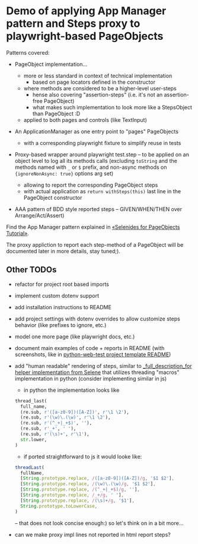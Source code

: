 # Demo of applying App Manager pattern and Steps proxy to playwright-based PageObjects

Patterns covered:

* PageObject implementation...
  * more or less standard in context of technical implementation
    * based on page locators defined in the constructor
  * where methods are considered to be a higher-level user-steps
    * hense also covering "assertion-steps" (i.e. it's not an assertion-free PageObject)
    * what makes such implementation to look more like a StepsObject than PageObject :D
  * applied to both pages and controls (like TextInput)
* An ApplicationManager as one entry point to "pages" PageObjects
  * with a corresponding playwright fixture to simplify reuse in tests
* Proxy-based wrapper around playwright test.step – to be applied on an object level to log all its methods calls (excluding `toString` and the methods named with `_` or `$` prefix, and non-async methods on `{ignoreNonAsync: true}` options arg set)
  * allowing to report the corresponding PageObject steps
  * with actual application as `return withSteps(this)` last line in the PageObject constructor

* AAA pattern of BDD style reported steps – GIVEN/WHEN/THEN over Arrange/Act/Assert)

Find the App Manager pattern explained in [«Selenides for PageObjects Tutorial»](https://autotest.how/selenides-for-page-objects-tutorial-md).

The proxy appliction to report each step-method of a PageObject will be documented later in more details, stay tuned;).

## Other TODOs

* refactor for project root based imports
* implement custom dotenv support
* add installation instructions to README
* add project settings with dotenv overrides to allow customize steps behavior (like prefixes to ignore, etc.)
* model one more page (like playwright docs, etc.)
* document main examples of code + reports in README (with screenshots, like in [python-web-test project template README](https://github.com/yashaka/python-web-test?tab=readme-ov-file#details))
* add "human readable" rendering of steps, similar to [_full_description_for helper implementation from Selene](https://github.com/yashaka/selene/blob/master/selene/common/_typing_functions.py#L119) that utilizes threading "macros" implementation in python (consider implementing similar in js)
  * in python the implementation looks like

  ```python
  thread_last(
    full_name,
    (re.sub, r'([a-z0-9])([A-Z])', r'\1 \2'),
    (re.sub, r'(\w)\.(\w)', r'\1 \2'),
    (re.sub, r'(^_+|_+$)', ''),
    (re.sub, r'_+', ' '),
    (re.sub, r'(\s)+', r'\1'),
    str.lower,
  )
  ```
  * if ported straightforward to js it would looke like:

  ```js
  threadLast(
    fullName,
    [String.prototype.replace, /([a-z0-9])([A-Z])/g, '$1 $2'],
    [String.prototype.replace, /(\w)\.(\w)/g, '$1 $2'],
    [String.prototype.replace, /(^_+|_+$)/g, ''],
    [String.prototype.replace, /_+/g, ' '],
    [String.prototype.replace, /(\s)+/g, '$1'],
    String.prototype.toLowerCase,
  )
  ```

  – that does not look concise enough:) so let's think on in a bit more...

* can we make proxy impl lines not reported in html report steps?
